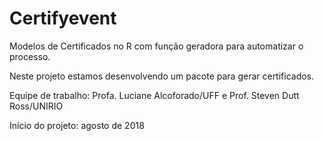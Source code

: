 # Certifyevent

Modelos de Certificados no R com função geradora para automatizar o processo.

Neste projeto estamos desenvolvendo um pacote para gerar certificados. 

Equipe de trabalho: Profa. Luciane Alcoforado/UFF e Prof. Steven Dutt Ross/UNIRIO

Início do projeto: agosto de 2018


